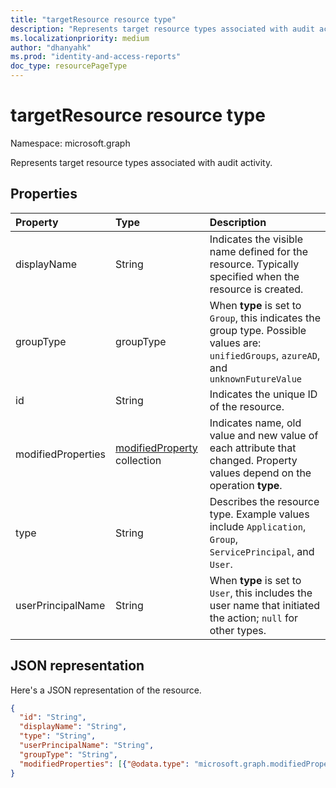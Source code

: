 ```yaml
---
title: "targetResource resource type"
description: "Represents target resource types associated with audit activity."
ms.localizationpriority: medium
author: "dhanyahk"
ms.prod: "identity-and-access-reports"
doc_type: resourcePageType
---
```


# targetResource resource type

Namespace: microsoft.graph

Represents target resource types associated with audit activity. 

## Properties

| Property	   | Type	|Description|
|:---------------|:--------|:----------|
|displayName|String|Indicates the visible name defined for the resource. Typically specified when the resource is created.|
|groupType|groupType|When **type** is set to `Group`, this indicates the group type. Possible values are: `unifiedGroups`, `azureAD`, and `unknownFutureValue`|
|id|String|Indicates the unique ID of the resource.|
|modifiedProperties|[modifiedProperty](modifiedproperty.md) collection|Indicates name, old value and new value of each attribute that changed. Property values depend on the operation **type**.|
|type|String|Describes the resource type.  Example values include `Application`, `Group`, `ServicePrincipal`, and `User`.|
|userPrincipalName|String|When **type** is set to `User`, this includes the user name that initiated the action; `null` for other types.|

## JSON representation

Here's a JSON representation of the resource.

<!-- {
  "blockType": "resource",
  "optionalProperties": [

  ],
  "@odata.type": "microsoft.graph.targetResource"
}-->

```json
{
  "id": "String",
  "displayName": "String",
  "type": "String",
  "userPrincipalName": "String",
  "groupType": "String",
  "modifiedProperties": [{"@odata.type": "microsoft.graph.modifiedProperty"}]
}
```


<!-- uuid: 8fcb5dbc-d5aa-4681-8e31-b001d5168d79
2015-10-25 14:57:30 UTC -->
<!-- {
  "type": "#page.annotation",
  "description": "targetResource resource",
  "keywords": "",
  "section": "documentation",
  "tocPath": ""
}-->

